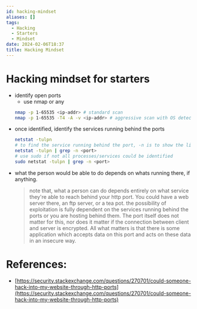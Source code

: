 ```yaml
---
id: hacking-mindset
aliases: []
tags:
  - Hacking
  - Starters
  - Mindset
date: 2024-02-06T18:37
title: Hacking Mindset
---
```

<!-- 2024-02-06-1837 (February 6, 2024 6:37 PM) -->

# Hacking mindset for starters
- identify open ports
  - use nmap or any
  ```bash
  nmap -p 1-65535 <ip-addr> # standard scan
  nmap -p 1-65535 -T4 -A -v <ip-addr> # aggressive scan with OS detection (also identifies services)
  ```
- once identified, identify the services running behind the ports
  ```bash
  netstat -tulpn
  # to find the service running behind the port, -n is to show the line numbers
  netstat -tulpn | grep -n <port> 
  # use sudo if not all processes/services could be identified
  sudo netstat -tulpn | grep -n <port> 
  ```
- what the person would be able to do depends on whats running there, if anything.
  > note that, what a person can do depends entirely on what service they're able to reach behind your http port. You could have a web server there, an ftp server, or a tea pot. 
  > the possibility of exploitation is fully dependent on the services running behind the ports or you are hosting behind them.
  > The port itself does not matter for this, nor does it matter if the connection between client and server is encrypted. 
  > All what matters is that there is some application which accepts data on this port and acts on these data in an insecure way.

# References:
- [https://security.stackexchange.com/questions/270701/could-someone-hack-into-my-website-through-http-ports](https://security.stackexchange.com/questions/270701/could-someone-hack-into-my-website-through-http-ports)
